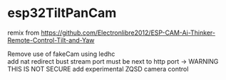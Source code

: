 # esp32TiltPanCam
remix from https://github.com/Electronlibre2012/ESP-CAM-Ai-Thinker-Remote-Control-Tilt-and-Yaw
  
Remove use of fakeCam using ledhc  
add nat redirect bust stream port must be next to http port  -> WARNING THIS IS NOT SECURE 
add experimental ZQSD camera control  
